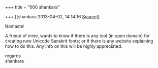 +++
title = "000 shankara"

+++
[[shankara	2013-04-02, 14:14:16 [Source](https://groups.google.com/g/samskrita/c/r-gqr2uSnC4)]]



Namaste!

  

A friend of mine, wants to know if there is any tool (in open domain) for creating new Unicode Sanskrit fonts; or if there is any website explaining how to do this. Any info on this will be highly appreciated.



regards  
shankara

